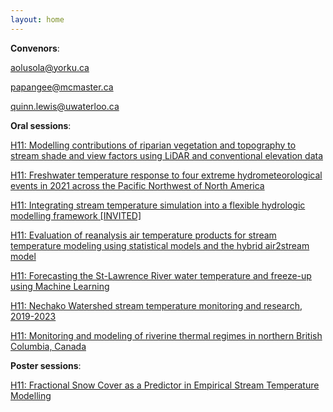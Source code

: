 ```yaml
---
layout: home
---
```



**Convenors**:

<a href="mailto:aolusola@yorku.ca">aolusola@yorku.ca</a>

<a href="mailto:papangee@mcmaster.ca">papangee@mcmaster.ca</a>

<a href="mailto:quinn.lewis@uwaterloo.ca">quinn.lewis@uwaterloo.ca</a>

**Oral sessions**:

[H11: Modelling contributions of riparian vegetation and topography to stream shade and view factors using LiDAR and conventional elevation data](H11_Brown_Modellin)

[H11: Freshwater temperature response to four extreme hydrometeorological events in 2021 across the Pacific Northwest of North America](H11_Dery0_Freshwat)

[H11: Integrating stream temperature simulation into a flexible hydrologic modelling framework [INVITED]](H11_Craig_Integrat)

[H11: Evaluation of reanalysis air temperature products for stream temperature modeling using statistical models and the hybrid air2stream model](H11_Calla_Evaluati)

[H11: Forecasting the St-Lawrence River water temperature and freeze-up using Machine Learning](H11_Bouch_Forecast)

[H11: Nechako Watershed stream temperature monitoring and research, 2019-2023](H11_Dery0_NechakoW)

[H11: Monitoring and modeling of riverine thermal regimes in northern British Columbia, Canada](H11_Islam_Monitori)

**Poster sessions**:

[H11: Fractional Snow Cover as a Predictor in Empirical Stream Temperature Modelling](H11_Colli_Fraction)

